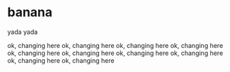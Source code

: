 # banana

yada yada

ok, changing here
ok, changing here
ok, changing here
ok, changing here
ok, changing here
ok, changing here
ok, changing here
ok, changing here
ok, changing here
ok, changing here